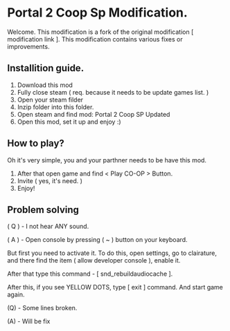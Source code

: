 # Portal 2 Coop Sp Modification.

Welcome.
This modification is a fork of the original modification [ modification link ].
This modification contains various fixes or improvements.

## Installition guide.
1) Download this mod
2) Fully close steam ( req. because it needs to be update games list. )
3) Open your steam <sourcemods> filder
4) Inzip <portal2coopspupdate> folder into this folder.
5) Open steam and find mod: Portal 2 Coop SP Updated
6) Open this mod, set it up and enjoy :)

## How to play?
Oh it's very simple, you and your parthner needs to be have this mod. 
1) After that open game and find < Play CO-OP > Button.
2) Invite ( yes, it's need. )
3) Enjoy!

## Problem solving
( Q ) - I not hear ANY sound.

( A ) -  Open console by pressing ( ~ ) button on your keyboard. 

But first you need to activate it. To do this, open settings, go to clairature, and there find the item ( allow developer console ), enable it.

After that type this command - [ snd_rebuildaudiocache ].

After this, if you see YELLOW DOTS, type [ exit ] command. And start game again.

(Q) - Some lines broken.

(A) - Will be fix
